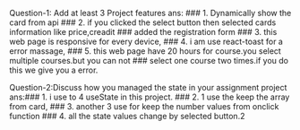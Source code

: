 Question-1: Add at least 3 Project features
ans: ### 1. Dynamically show the card from api
     ### 2. if you clicked the select button then selected cards information like price,creadit ###    added the registration form 
     ### 3. this web page is responsive for every device,
     ### 4. i am use react-toast for a error massage,
     ### 5. this web page have  20 hours for course.you select multiple courses.but you can not ###    select one course two times.if you do this we give you a error.

Question-2:Discuss how you managed the state in your assignment project
ans:### 1. i use to 4 useState in this project.
    ### 2. 1 use the keep  the array from card,
    ### 3. another 3 use for  keep the number values from onclick function
    ### 4. all the state values change by selected button.2